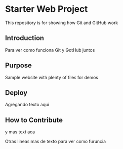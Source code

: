 # Starter Web Project

This repository is for showing how Git and GitHub work

## Introduction
Para ver como funciona Git y GotHub juntos
## Purpose

Sample website with plenty of files for demos

## Deploy
Agregando texto aqui
## How to Contribute
y mas text aca

Otras lineas mas de texto para ver como furuncia
